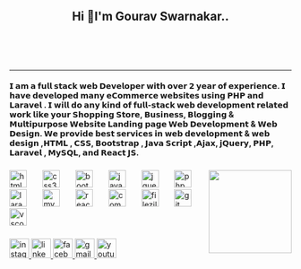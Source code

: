 <h2 align="center">Hi 👋I'm Gourav Swarnakar..</h2>  </br> </br> </br>
<hr>
<h4>𝗜 𝗮𝗺 𝗮 𝗳𝘂𝗹𝗹 𝘀𝘁𝗮𝗰𝗸 𝘄𝗲𝗯 𝗗𝗲𝘃𝗲𝗹𝗼𝗽𝗲𝗿 𝘄𝗶𝘁𝗵 𝗼𝘃𝗲𝗿 𝟮 𝘆𝗲𝗮𝗿 𝗼𝗳 𝗲𝘅𝗽𝗲𝗿𝗶𝗲𝗻𝗰𝗲. 𝗜 𝗵𝗮𝘃𝗲 𝗱𝗲𝘃𝗲𝗹𝗼𝗽𝗲𝗱 𝗺𝗮𝗻𝘆 𝗲𝗖𝗼𝗺𝗺𝗲𝗿𝗰𝗲 𝘄𝗲𝗯𝘀𝗶𝘁𝗲𝘀 𝘂𝘀𝗶𝗻𝗴 𝗣𝗛𝗣 𝗮𝗻𝗱 𝗟𝗮𝗿𝗮𝘃𝗲𝗹 . 𝗜 𝘄𝗶𝗹𝗹 𝗱𝗼 𝗮𝗻𝘆 𝗸𝗶𝗻𝗱 𝗼𝗳 𝗳𝘂𝗹𝗹-𝘀𝘁𝗮𝗰𝗸 𝘄𝗲𝗯 𝗱𝗲𝘃𝗲𝗹𝗼𝗽𝗺𝗲𝗻𝘁 𝗿𝗲𝗹𝗮𝘁𝗲𝗱 𝘄𝗼𝗿𝗸 𝗹𝗶𝗸𝗲 𝘆𝗼𝘂𝗿 𝗦𝗵𝗼𝗽𝗽𝗶𝗻𝗴 𝗦𝘁𝗼𝗿𝗲, 𝗕𝘂𝘀𝗶𝗻𝗲𝘀𝘀, 𝗕𝗹𝗼𝗴𝗴𝗶𝗻𝗴 & 𝗠𝘂𝗹𝘁𝗶𝗽𝘂𝗿𝗽𝗼𝘀𝗲 𝗪𝗲𝗯𝘀𝗶𝘁𝗲 𝗟𝗮𝗻𝗱𝗶𝗻𝗴 𝗽𝗮𝗴𝗲 𝗪𝗲𝗯 𝗗𝗲𝘃𝗲𝗹𝗼𝗽𝗺𝗲𝗻𝘁 & 𝗪𝗲𝗯 𝗗𝗲𝘀𝗶𝗴𝗻. 𝗪𝗲 𝗽𝗿𝗼𝘃𝗶𝗱𝗲 𝗯𝗲𝘀𝘁 𝘀𝗲𝗿𝘃𝗶𝗰𝗲𝘀 𝗶𝗻 𝘄𝗲𝗯 𝗱𝗲𝘃𝗲𝗹𝗼𝗽𝗺𝗲𝗻𝘁 & 𝘄𝗲𝗯 𝗱𝗲𝘀𝗶𝗴𝗻 ,𝗛𝗧𝗠𝗟 , 𝗖𝗦𝗦, 𝗕𝗼𝗼𝘁𝘀𝘁𝗿𝗮𝗽 , 𝗝𝗮𝘃𝗮 𝗦𝗰𝗿𝗶𝗽𝘁 ,𝗔𝗷𝗮𝘅, 𝗷𝗤𝘂𝗲𝗿𝘆, 𝗣𝗛𝗣, 𝗟𝗮𝗿𝗮𝘃𝗲𝗹 , 𝗠𝘆𝗦𝗤𝗟, 𝗮𝗻𝗱 𝗥𝗲𝗮𝗰𝘁 𝗝𝗦.</h4>

###

<img align="right" height="148" src="https://kyptronix.us/images/webp/Gourav-Swarnakar%20(1).webp"  />

###

<div align="left">
  <img src="https://cdn.jsdelivr.net/gh/devicons/devicon/icons/html5/html5-original.svg" height="31" alt="html5 logo"  />
  <img width="20" />
  <img src="https://cdn.jsdelivr.net/gh/devicons/devicon/icons/css3/css3-original.svg" height="31" alt="css3 logo"  />
  <img width="20" />
  <img src="https://cdn.jsdelivr.net/gh/devicons/devicon/icons/bootstrap/bootstrap-original.svg" height="31" alt="bootstrap logo"  />
  <img width="20" />
  <img src="https://cdn.jsdelivr.net/gh/devicons/devicon/icons/javascript/javascript-original.svg" height="31" alt="javascript logo"  />
  <img width="20" />
  <img src="https://cdn.jsdelivr.net/gh/devicons/devicon/icons/jquery/jquery-original.svg" height="31" alt="jquery logo"  />
  <img width="20" />
  <img src="https://cdn.jsdelivr.net/gh/devicons/devicon/icons/php/php-original.svg" height="31" alt="php logo"  />
  <img width="20" />
  <img src="https://cdn.jsdelivr.net/gh/devicons/devicon/icons/laravel/laravel-plain.svg" height="31" alt="laravel logo"  />
  <img width="20" />
  <img src="https://cdn.jsdelivr.net/gh/devicons/devicon/icons/mysql/mysql-original.svg" height="31" alt="mysql logo"  />
  <img width="20" />
  <img src="https://cdn.jsdelivr.net/gh/devicons/devicon/icons/react/react-original.svg" height="31" alt="react logo"  />
  <img width="20" />
  <img src="https://cdn.jsdelivr.net/gh/devicons/devicon/icons/composer/composer-original.svg" height="31" alt="composer logo"  />
  <img width="20" />
  <img src="https://cdn.jsdelivr.net/gh/devicons/devicon/icons/filezilla/filezilla-plain.svg" height="31" alt="filezilla logo"  />
  <img width="20" />
  <img src="https://cdn.jsdelivr.net/gh/devicons/devicon/icons/git/git-original.svg" height="31" alt="git logo"  />
  <img width="20" />
  <img src="https://cdn.jsdelivr.net/gh/devicons/devicon/icons/vscode/vscode-original.svg" height="31" alt="vscode logo"  />
</div>

###

<div align="left">
  <a href="https://www.instagram.com/itz_g0urav/" target="_blank">
    <img src="https://img.shields.io/static/v1?message=Instagram&logo=instagram&label=&color=E4405F&logoColor=white&labelColor=&style=for-the-badge" height="35" alt="instagram logo"  />
  </a>
  <a href="https://in.linkedin.com/in/gourav-swarnakar-089190247" target="_blank">
    <img src="https://img.shields.io/static/v1?message=LinkedIn&logo=linkedin&label=&color=0077B5&logoColor=white&labelColor=&style=for-the-badge" height="35" alt="linkedin logo"  />
  </a>
  <a href="https://www.facebook.com/itzXGourav/" target="_blank">
    <img src="https://img.shields.io/static/v1?message=Facebook&logo=facebook&label=&color=1877F2&logoColor=white&labelColor=&style=for-the-badge" height="35" alt="facebook logo"  />
  </a>
  <a href="softwaredevelopergourav@gmail.com" target="_blank">
    <img src="https://img.shields.io/static/v1?message=Gmail&logo=gmail&label=&color=D14836&logoColor=white&labelColor=&style=for-the-badge" height="35" alt="gmail logo"  />
  </a>
  <img src="https://img.shields.io/static/v1?message=Youtube&logo=youtube&label=&color=FF0000&logoColor=white&labelColor=&style=for-the-badge" height="35" alt="youtube logo"  />
</div>

###
